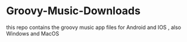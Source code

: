 # Groovy-Music-Downloads
this repo contains the groovy music app files for Android and IOS , also Windows and MacOS
